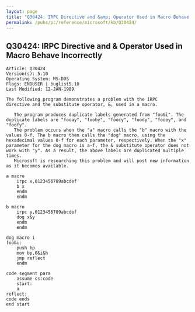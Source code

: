 ```yaml
---
layout: page
title: "Q30424: IRPC Directive and &amp; Operator Used in Macro Behave Incorrectly"
permalink: /pubs/pc/reference/microsoft/kb/Q30424/
---
```


## Q30424: IRPC Directive and &amp; Operator Used in Macro Behave Incorrectly

	Article: Q30424
	Version(s): 5.10
	Operating System: MS-DOS
	Flags: ENDUSER | buglist5.10
	Last Modified: 12-JAN-1989
	
	The following program demonstrates a problem with the IRPC
	directive and the substitute operator, &, used in a macro.
	
	   The program produces duplicate labels generated from "foo&i". The
	duplicate labels are "fooay", "fooby", "foocy", "foody", "fooey", and
	"foofy".
	   The problem occurs when the "a" macro calls the "b" macro with the
	values 0-f. The b macro then calls the "dog" macro, using the
	hexadecimal values 0-f for each parameter, respectively. When the "x"
	parameter for the dog macro is a-f, the & substitute operator does not
	work with "y". As a result, the above labels are duplicated multiple
	times.
	   Microsoft is researching this problem and will post new information
	as it becomes available.
	
	a macro
	    irpc x,0123456789abcdef
	    b x
	    endm
	    endm
	
	b macro
	    irpc y,0123456789abcdef
	    dog x&y
	    endm
	    endm
	
	dog macro i
	foo&i:
	    push bp
	    mov bp,0&i&h
	    jmp reflect
	    endm
	
	code segment para
	    assume cs:code
	    start:
	    a
	reflect:
	code ends
	end start
